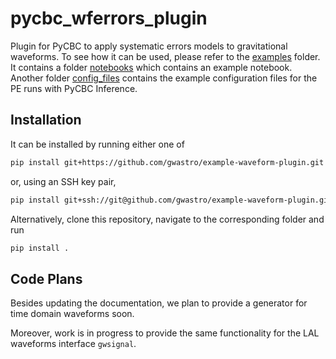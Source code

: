 # pycbc_wferrors_plugin

Plugin for PyCBC to apply systematic errors models to gravitational waveforms.
To see how it can be used, please refer to the [examples](examples) folder. It
contains a folder [notebooks](example/notebooks) which contains an example notebook.
Another folder [config_files](example/config_files) contains the example configuration 
files for the PE runs with PyCBC Inference. 

## Installation

It can be installed by running either one of
```bash
pip install git+https://github.com/gwastro/example-waveform-plugin.git
```
or, using an SSH key pair,
```bash
pip install git+ssh://git@github.com/gwastro/example-waveform-plugin.git
```
Alternatively, clone this repository, navigate to the corresponding folder and run
```bash
pip install .
```

## Code Plans

Besides updating the documentation, we plan to provide a generator for time
domain waveforms soon.

Moreover, work is in progress to provide the same functionality for the
LAL waveforms interface `gwsignal`.
